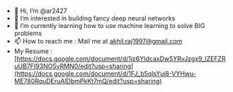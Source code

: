 - 👋 Hi, I’m @ar2427
- 👀 I’m interested in building fancy deep neural networks
- 🌱 I’m currently learning how to use machine learning to solve BIG problems
- 📫 How to reach me : Mail me at akhil.raj1997@gmail.com
- My Resume : [https://docs.google.com/document/d/1iz6YIdcaxDw5YRvJzgx9_lZEFZRuUB7FI93NO5vRMN0/edit?usp=sharing](https://docs.google.com/document/d/1FJ_b5qIsYui8-VYHwu-ME780RquDEruAlDbmPkKt7mQ/edit?usp=sharing)
  
<!---
ar2427/ar2427 is a ✨ special ✨ repository because its `README.md` (this file) appears on your GitHub profile.
You can click the Preview link to take a look at your changes.
--->

